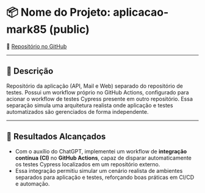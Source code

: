 # 📦 Nome do Projeto: aplicacao-mark85 (public)

🔗 [Repositório no GitHub](https://github.com/viniciuscarneironascimento/aplicacao-mark85)

---

## 📝 Descrição

Repositório da aplicação (API, Mail e Web) separado do repositório de testes. Possui um workflow próprio no GitHub Actions, configurado para acionar o workflow de testes Cypress presente em outro repositório. Essa separação simula uma arquitetura realista onde aplicação e testes automatizados são gerenciados de forma independente.

---

## 🚀 Resultados Alcançados

- Com o auxílio do ChatGPT, implementei um workflow de **integração contínua (CI)** no **GitHub Actions**, capaz de disparar automaticamente os testes Cypress localizados em um repositório externo.
- Essa integração permitiu simular um cenário realista de ambientes separados para aplicação e testes, reforçando boas práticas em CI/CD e automação.
